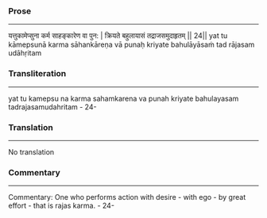 ### Prose 
 --- 
यत्तुकामेप्सुना कर्म साहङ्कारेण वा पुन: |
क्रियते बहुलायासं तद्राजसमुदाहृतम् || 24||
yat tu kāmepsunā karma sāhankāreṇa vā punaḥ
kriyate bahulāyāsaṁ tad rājasam udāhṛitam

### Transliteration 
 --- 
yat tu kamepsu na karma sahamkarena va punah kriyate bahulayasam tadrajasamudahritam - 24-

### Translation 
 --- 
No translation

### Commentary 
 --- 
Commentary: One who performs action with desire - with ego - by great effort - that is rajas karma. - 24-